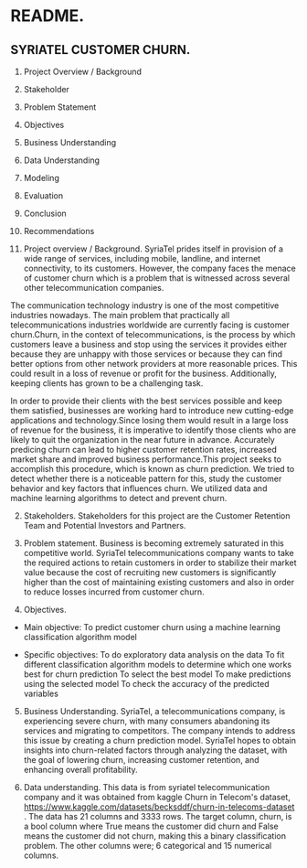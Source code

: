 # README.

## SYRIATEL CUSTOMER CHURN.

1. Project Overview / Background

2. Stakeholder

3. Problem Statement

4. Objectives

5. Business Understanding

6. Data Understanding

7. Modeling

8. Evaluation

9. Conclusion

10. Recommendations


1. Project overview / Background.
SyriaTel prides itself in provision of a wide range of services, including mobile, landline, and internet connectivity, to its customers. However, the company faces the menace of customer churn which is a problem that is witnessed across several other telecommunication companies.

The communication technology industry is one of the most competitive industries nowadays. The main problem that practically all telecommunications industries worldwide are currently facing is customer churn.Churn, in the context of telecommunications, is the process by which customers leave a business and stop using the services it provides either because they are unhappy with those services or because they can find better options from other network providers at more reasonable prices. This could result in a loss of revenue or profit for the business. Additionally, keeping clients has grown to be a challenging task.

In order to provide their clients with the best services possible and keep them satisfied, businesses are working hard to introduce new cutting-edge applications and technology.Since losing them would result in a large loss of revenue for the business, it is imperative to identify those clients who are likely to quit the organization in the near future in advance. Accurately predicing churn can lead to higher customer retention rates, increased market share and improved business performance.This project seeks to accomplish this procedure, which is known as churn prediction. We tried to detect whether there is a noticeable pattern for this, study the customer behavior and key factors that influences churn. We utilized data and machine learning algorithms to detect and prevent churn.

2. Stakeholders.
Stakeholders for this project are the Customer Retention Team and Potential Investors and Partners.

3. Problem statement.
Business is becoming extremely saturated in this competitive world. SyriaTel telecommunications company wants to take the required actions to retain customers in order to stabilize their market value because the cost of recruiting new customers is significantly higher than the cost of maintaining existing customers and also in order to reduce losses incurred from customer churn.


4. Objectives.
- Main objective:
To predict customer churn using a machine learning classification algorithm model

- Specific objectives:
To do exploratory data analysis on the data
To fit different classification algorithm models to determine which one works best for churn prediction
To select the best model
To make predictions using the selected model
To check the accuracy of the predicted variables

5. Business Understanding.
SyriaTel, a telecommunications company, is experiencing severe churn, with many consumers abandoning its services and migrating to competitors. The company intends to address this issue by creating a churn prediction model. SyriaTel hopes to obtain insights into churn-related factors through analyzing the dataset, with the goal of lowering churn, increasing customer retention, and enhancing overall profitability.

6. Data understanding.
This data is from syriatel telecommunication company and it was obtained from kaggle Churn in Telecom's dataset, https://www.kaggle.com/datasets/becksddf/churn-in-telecoms-dataset .
The data has 21 columns and 3333 rows. The target column, churn, is a bool column where True means the customer did churn and False means the customer did not churn, making this a binary classification problem. The other columns were; 6 categorical and 15 numerical columns.


